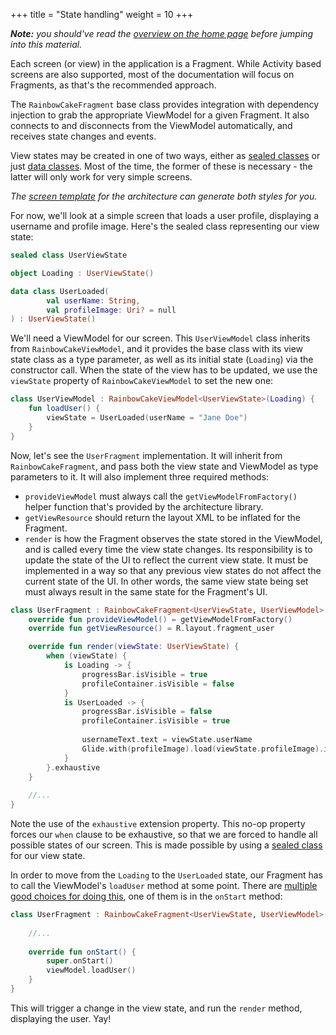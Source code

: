 +++
title = "State handling"
weight = 10
+++

_**Note:** you should've read the [overview on the home page](/#overview) before jumping into this material._

Each screen (or view) in the application is a Fragment. While Activity based screens are also supported, most of the documentation will focus on Fragments, as that's the recommended approach. 

The `RainbowCakeFragment` base class provides integration with dependency injection to grab the appropriate ViewModel for a given Fragment. It also connects to and disconnects from the ViewModel automatically, and receives state changes and events.

View states may be created in one of two ways, either as [sealed classes](/features/viewstate/#sealed-class-view-states) or just [data classes](/features/viewstate/#data-class-view-state-implementations). Most of the time, the former of these is necessary - the latter will only work for very simple screens.

_The [screen template](https://github.com/rainbowcake/rainbowcake-templates#screen-template) for the architecture can generate both styles for you._

For now, we'll look at a simple screen that loads a user profile, displaying a username and profile image. Here's the sealed class representing our view state:

```kotlin
sealed class UserViewState

object Loading : UserViewState()

data class UserLoaded(
        val userName: String,
        val profileImage: Uri? = null
) : UserViewState()
```

We'll need a ViewModel for our screen. This `UserViewModel` class inherits from `RainbowCakeViewModel`, and it provides the base class with its view state class as a type parameter, as well as its initial state (`Loading`) via the constructor call. When the state of the view has to be updated, we use the `viewState` property of `RainbowCakeViewModel` to set the new one:

```kotlin
class UserViewModel : RainbowCakeViewModel<UserViewState>(Loading) {
    fun loadUser() {
        viewState = UserLoaded(userName = "Jane Doe")
    }
}
```

Now, let's see the `UserFragment` implementation. It will inherit from `RainbowCakeFragment`, and pass both the view state and ViewModel as type parameters to it. It will also implement three required methods:

- `provideViewModel` must always call the `getViewModelFromFactory()` helper function that's provided by the architecture library.
- `getViewResource` should return the layout XML to be inflated for the Fragment.
- `render` is how the Fragment observes the state stored in the ViewModel, and is called every time the view state changes. Its responsibility is to update the state of the UI to reflect the current view state. It must be implemented in a way so that any previous view states do not affect the current state of the UI. In other words, the same view state being set must always result in the same state for the Fragment's UI.

```kotlin
class UserFragment : RainbowCakeFragment<UserViewState, UserViewModel>() {
    override fun provideViewModel() = getViewModelFromFactory()
    override fun getViewResource() = R.layout.fragment_user

    override fun render(viewState: UserViewState) {
        when (viewState) {
            is Loading -> {
                progressBar.isVisible = true
                profileContainer.isVisible = false
            }
            is UserLoaded -> {
                progressBar.isVisible = false
                profileContainer.isVisible = true
                
                usernameText.text = viewState.userName
                Glide.with(profileImage).load(viewState.profileImage).into(profileImage)
            }
        }.exhaustive          
    }
    
    //...
}
```

Note the use of the `exhaustive` extension property. This no-op property forces our `when` clause to be exhaustive, so that we are forced to handle all possible states of our screen. This is made possible by using a [sealed class](https://kotlinlang.org/docs/reference/sealed-classes.html) for our view state.

In order to move from the `Loading` to the `UserLoaded` state, our Fragment has to call the ViewModel's `loadUser` method at some point. There are [multiple good choices for doing this](/features/viewmodels/#data-fetch-choices), one of them is in the `onStart` method:

```kotlin
class UserFragment : RainbowCakeFragment<UserViewState, UserViewModel>() {
    
    //...
    
    override fun onStart() {
        super.onStart()
        viewModel.loadUser()
    }
}
```

This will trigger a change in the view state, and run the `render` method, displaying the user. Yay!
